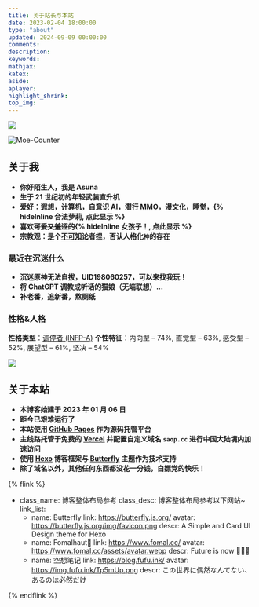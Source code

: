 ```yaml
---
title: 关于站长与本站
date: 2023-02-04 18:00:00
type: "about"
updated: 2024-09-09 00:00:00
comments:
description:
keywords:
mathjax:
katex:
aside:
aplayer:
highlight_shrink:
top_img:
---
```


![](/img/moe/moe_60.webp)

<div class="aplayer no-destroy" data-id="22635185" data-server="netease" data-type="song" data-fixed="false" data-autoplay="true" data-order="random" data-volume="0.5" data-mutex="true" data-listMaxHeight="36vh"> </div>

![Moe-Counter](https://count.getloli.com/get/@Moe-Counter?theme=rule34)

## 关于我

- **你好陌生人，我是 Asuna**
- **生于 21 世纪初的年轻武装直升机**
- **爱好：遐想，计算机，自意识 AI，潜行 MMO，漫文化，睡觉，{% hideInline 合法萝莉, 点此显示 %}**
- **喜欢~~可爱又羞涩的~~{% hideInline 女孩子！, 点此显示 %}**
- **宗教观：是个[不可知论](https://zh.wikipedia.org/zh-hans/%E4%B8%8D%E5%8F%AF%E7%9F%A5%E8%AE%BA%E8%80%85)者捏，否认人格化`神`的存在**

### 最近在沉迷什么

- **沉迷原神无法自拔，UID198060257，可以来找我玩！**
- **将 ChatGPT 调教成听话的猫娘（无端联想）...**
- **补老番，追新番，熬厕纸**

### 性格&人格

**性格类型**：[调停者 (INFP-A)](https://www.16personalities.com/ch/infp-人格?utm_source=results-assertive-mediator&utm_medium=email&utm_campaign=ch&utm_content=type-personality-0)
**个性特征**：内向型 – 74%, 直觉型 – 63%, 感受型 – 52%, 展望型 – 61%, 坚决 – 54%

![](/img/16personalities.webp)

## 关于本站

<script>
    function secondToDate(second) {
        if (!second) {
            return 0;
        }
        var time = new Array(0, 0, 0, 0, 0);
        if (second >= 365 * 24 * 3600) {
            time[0] = parseInt(second / (365 * 24 * 3600));
            second %= 365 * 24 * 3600;
        }
        if (second >= 24 * 3600) {
            time[1] = parseInt(second / (24 * 3600));
            second %= 24 * 3600;
        }
        if (second >= 3600) {
            time[2] = parseInt(second / 3600);
            second %= 3600;
        }
        if (second >= 60) {
            time[3] = parseInt(second / 60);
            second %= 60;
        }
        if (second > 0) {
            time[4] = second;
        }
        return time;
    }
</script>

<script type="text/javascript">
    function setTime() {
        // 博客创建时间秒数，时间格式中，月比较特殊，是从0开始的，所以想要显示5月，得写4才行，如下
        var create_time = Math.round(new Date(Date.UTC(2022, 12, 6, 0, 0, 0))
                .getTime() / 1000);
        // 当前时间秒数,增加时区的差异
        var timestamp = Math.round((new Date().getTime() + 8 * 60 * 60 * 1000) / 1000);
        currentTime = secondToDate((timestamp - create_time));
        currentTimeHtml = currentTime[0] + ' 年 ' + currentTime[1] + ' 天 '
                + currentTime[2] + ' 时 ' + currentTime[3] + ' 分 ' + currentTime[4]
                + ' 秒';
        document.getElementById("htmer_time").innerHTML = currentTimeHtml;
    }
    setInterval(setTime, 1000);
</script>

- **本博客始建于 2023 年 01 月 06 日**
- <strong>距今已艰难运行了 <span id="htmer_time"></span></strong>
- **本站使用 [GitHub Pages](https://pages.github.com) 作为源码托管平台**
- **主线路托管于免费的 [Vercel](https://vercel.com) 并配置自定义域名 `saop.cc` 进行中国大陆境内加速访问**
- **使用 [Hexo](https://hexo.io/zh-cn/) 博客框架与 [Butterfly](https://butterfly.js.org/) 主题作为技术支持**
- **除了域名以外，其他任何东西都没花一分钱，白嫖党的快乐！**

{% flink %}

- class_name: 博客整体布局参考
  class_desc: 博客整体布局参考以下网站~
  link_list:
  - name: Butterfly
    link: https://butterfly.js.org/
    avatar: https://butterfly.js.org/img/favicon.png
    descr: A Simple and Card UI Design theme for Hexo
  - name: Fomalhaut🥝
    link: https://www.fomal.cc/
    avatar: https://www.fomal.cc/assets/avatar.webp
    descr: Future is now 🍭🍭🍭
  - name: 空想笔记
    link: https://blog.fufu.ink/
    avatar: https://img.fufu.ink/Tp5mUp.png
    descr: この世界に偶然なんてない、あるのは必然だけ

{% endflink %}

